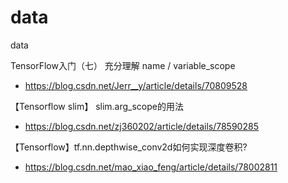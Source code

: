 # data
data

TensorFlow入门（七） 充分理解 name / variable_scope
- https://blog.csdn.net/Jerr__y/article/details/70809528


【Tensorflow slim】 slim.arg_scope的用法
- https://blog.csdn.net/zj360202/article/details/78590285


【Tensorflow】tf.nn.depthwise_conv2d如何实现深度卷积?
- https://blog.csdn.net/mao_xiao_feng/article/details/78002811
